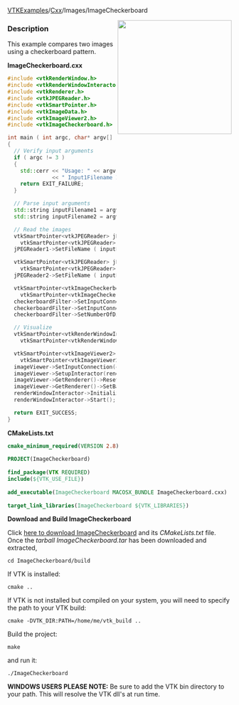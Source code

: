 [VTKExamples](/home/)/[Cxx](/Cxx)/Images/ImageCheckerboard

<img align="right" src="https://github.com/lorensen/VTKExamples/blob/gh-pages/Testing/Baseline/Images/TestImageCheckerboard.png?raw=true" width="256" />

### Description
This example compares two images using a checkerboard pattern.

**ImageCheckerboard.cxx**
```c++
#include <vtkRenderWindow.h>
#include <vtkRenderWindowInteractor.h>
#include <vtkRenderer.h>
#include <vtkJPEGReader.h>
#include <vtkSmartPointer.h>
#include <vtkImageData.h>
#include <vtkImageViewer2.h>
#include <vtkImageCheckerboard.h>

int main ( int argc, char* argv[] )
{
  // Verify input arguments
  if ( argc != 3 )
  {
    std::cerr << "Usage: " << argv[0]
              << " Input1Filename Input2Filename" << std::endl;
    return EXIT_FAILURE;
  }

  // Parse input arguments
  std::string inputFilename1 = argv[1];
  std::string inputFilename2 = argv[2];

  // Read the images
  vtkSmartPointer<vtkJPEGReader> jPEGReader1 =
    vtkSmartPointer<vtkJPEGReader>::New();
  jPEGReader1->SetFileName ( inputFilename1.c_str() );

  vtkSmartPointer<vtkJPEGReader> jPEGReader2 =
    vtkSmartPointer<vtkJPEGReader>::New();
  jPEGReader2->SetFileName ( inputFilename2.c_str() );

  vtkSmartPointer<vtkImageCheckerboard> checkerboardFilter =
    vtkSmartPointer<vtkImageCheckerboard>::New();
  checkerboardFilter->SetInputConnection(0, jPEGReader1->GetOutputPort());
  checkerboardFilter->SetInputConnection(1, jPEGReader2->GetOutputPort());
  checkerboardFilter->SetNumberOfDivisions(3,3,1);

  // Visualize
  vtkSmartPointer<vtkRenderWindowInteractor> renderWindowInteractor =
    vtkSmartPointer<vtkRenderWindowInteractor>::New();

  vtkSmartPointer<vtkImageViewer2> imageViewer =
    vtkSmartPointer<vtkImageViewer2>::New();
  imageViewer->SetInputConnection(checkerboardFilter->GetOutputPort());
  imageViewer->SetupInteractor(renderWindowInteractor);
  imageViewer->GetRenderer()->ResetCamera();
  imageViewer->GetRenderer()->SetBackground(1,0,0);
  renderWindowInteractor->Initialize();
  renderWindowInteractor->Start();

  return EXIT_SUCCESS;
}
```
**CMakeLists.txt**
```cmake
cmake_minimum_required(VERSION 2.8)
 
PROJECT(ImageCheckerboard)
 
find_package(VTK REQUIRED)
include(${VTK_USE_FILE})
 
add_executable(ImageCheckerboard MACOSX_BUNDLE ImageCheckerboard.cxx)
 
target_link_libraries(ImageCheckerboard ${VTK_LIBRARIES})
```

**Download and Build ImageCheckerboard**

Click [here to download ImageCheckerboard](https://github.com/lorensen/VTKWikiExamplesTarballs/raw/master/ImageCheckerboard.tar) and its *CMakeLists.txt* file.
Once the *tarball ImageCheckerboard.tar* has been downloaded and extracted,
```
cd ImageCheckerboard/build 
```
If VTK is installed:
```
cmake ..
```
If VTK is not installed but compiled on your system, you will need to specify the path to your VTK build:
```
cmake -DVTK_DIR:PATH=/home/me/vtk_build ..
```
Build the project:
```
make
```
and run it:
```
./ImageCheckerboard
```
**WINDOWS USERS PLEASE NOTE:** Be sure to add the VTK bin directory to your path. This will resolve the VTK dll's at run time.


